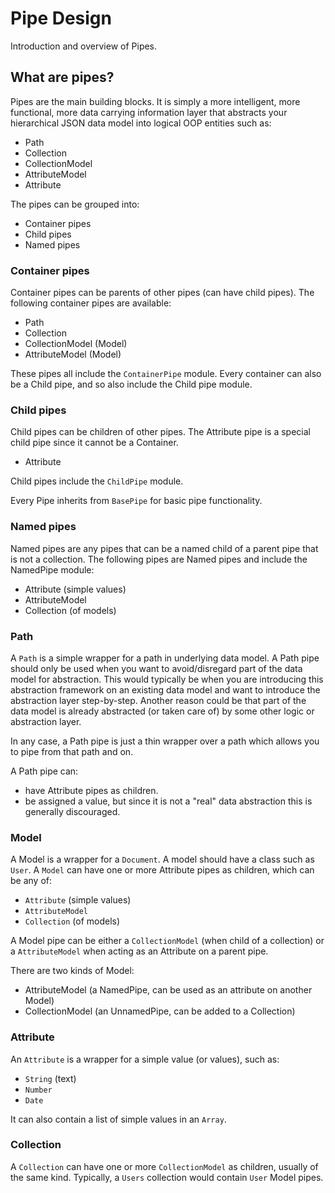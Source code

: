 # Pipe Design

Introduction and overview of Pipes.

## What are pipes?

Pipes are the main building blocks. It is simply a more intelligent, more functional,
more data carrying information layer that abstracts your hierarchical JSON data model into logical OOP entities such as:

- Path
- Collection
- CollectionModel
- AttributeModel
- Attribute

The pipes can be grouped into:
- Container pipes
- Child pipes
- Named pipes

### Container pipes

Container pipes can be parents of other pipes (can have child pipes).
The following container pipes are available:

- Path
- Collection
- CollectionModel (Model)
- AttributeModel (Model)

These pipes all include the `ContainerPipe` module.
Every container can also be a Child pipe, and so also include the Child pipe module.

### Child pipes

Child pipes can be children of other pipes. The Attribute pipe is a special child pipe since it cannot be a Container.
- Attribute

Child pipes include the `ChildPipe` module.

Every Pipe inherits from `BasePipe` for basic pipe functionality.

### Named pipes

Named pipes are any pipes that can be a named child of a parent pipe that is not a collection.
The following pipes are Named pipes and include the NamedPipe module:

* Attribute (simple values)
* AttributeModel
* Collection (of models)

### Path

A `Path` is a simple wrapper for a path in underlying data model. A Path pipe should only be
used when you want to avoid/disregard part of the data model for abstraction.
This would typically be when you are introducing this abstraction framework on an existing data model
 and want to introduce the abstraction layer step-by-step. Another reason could be that part of the data model
 is already abstracted (or taken care of) by some other logic or abstraction layer.

In any case, a Path pipe is just a thin wrapper over a path which allows you to pipe from that path and on.

A Path pipe can:
- have Attribute pipes as children.
- be assigned a value, but since it is not a "real" data abstraction this is generally discouraged.

### Model

A Model is a wrapper for a `Document`. A model should have a class such as `User`.
A `Model` can have one or more Attribute pipes as children, which can be any of:

* `Attribute` (simple values)
* `AttributeModel`
* `Collection` (of models)

A Model pipe can be either a `CollectionModel` (when child of a collection) or a `AttributeModel` when acting as an
Attribute on a parent pipe.

There are two kinds of Model:

* AttributeModel (a NamedPipe, can be used as an attribute on another Model)
* CollectionModel (an UnnamedPipe, can be added to a Collection)

### Attribute

An `Attribute` is a wrapper for a simple value (or values), such as:

* `String` (text)
* `Number`
* `Date`

It can also contain a list of simple values in an `Array`.

### Collection

A `Collection` can have one or more `CollectionModel` as children, usually of the same kind.
Typically, a `Users` collection would contain `User` Model pipes.
